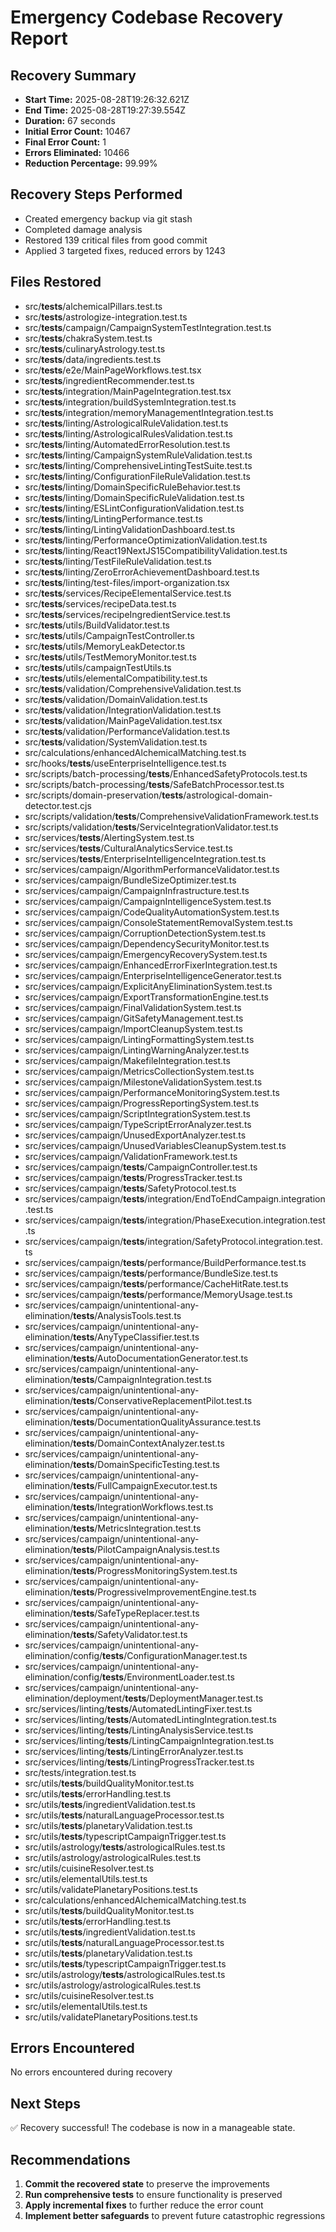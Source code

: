 # Emergency Codebase Recovery Report

## Recovery Summary

- **Start Time:** 2025-08-28T19:26:32.621Z
- **End Time:** 2025-08-28T19:27:39.554Z
- **Duration:** 67 seconds
- **Initial Error Count:** 10467
- **Final Error Count:** 1
- **Errors Eliminated:** 10466
- **Reduction Percentage:** 99.99%

## Recovery Steps Performed

- Created emergency backup via git stash
- Completed damage analysis
- Restored 139 critical files from good commit
- Applied 3 targeted fixes, reduced errors by 1243

## Files Restored

- src/__tests__/alchemicalPillars.test.ts
- src/__tests__/astrologize-integration.test.ts
- src/__tests__/campaign/CampaignSystemTestIntegration.test.ts
- src/__tests__/chakraSystem.test.ts
- src/__tests__/culinaryAstrology.test.ts
- src/__tests__/data/ingredients.test.ts
- src/__tests__/e2e/MainPageWorkflows.test.tsx
- src/__tests__/ingredientRecommender.test.ts
- src/__tests__/integration/MainPageIntegration.test.tsx
- src/__tests__/integration/buildSystemIntegration.test.ts
- src/__tests__/integration/memoryManagementIntegration.test.ts
- src/__tests__/linting/AstrologicalRuleValidation.test.ts
- src/__tests__/linting/AstrologicalRulesValidation.test.ts
- src/__tests__/linting/AutomatedErrorResolution.test.ts
- src/__tests__/linting/CampaignSystemRuleValidation.test.ts
- src/__tests__/linting/ComprehensiveLintingTestSuite.test.ts
- src/__tests__/linting/ConfigurationFileRuleValidation.test.ts
- src/__tests__/linting/DomainSpecificRuleBehavior.test.ts
- src/__tests__/linting/DomainSpecificRuleValidation.test.ts
- src/__tests__/linting/ESLintConfigurationValidation.test.ts
- src/__tests__/linting/LintingPerformance.test.ts
- src/__tests__/linting/LintingValidationDashboard.test.ts
- src/__tests__/linting/PerformanceOptimizationValidation.test.ts
- src/__tests__/linting/React19NextJS15CompatibilityValidation.test.ts
- src/__tests__/linting/TestFileRuleValidation.test.ts
- src/__tests__/linting/ZeroErrorAchievementDashboard.test.ts
- src/__tests__/linting/test-files/import-organization.tsx
- src/__tests__/services/RecipeElementalService.test.ts
- src/__tests__/services/recipeData.test.ts
- src/__tests__/services/recipeIngredientService.test.ts
- src/__tests__/utils/BuildValidator.test.ts
- src/__tests__/utils/CampaignTestController.ts
- src/__tests__/utils/MemoryLeakDetector.ts
- src/__tests__/utils/TestMemoryMonitor.test.ts
- src/__tests__/utils/campaignTestUtils.ts
- src/__tests__/utils/elementalCompatibility.test.ts
- src/__tests__/validation/ComprehensiveValidation.test.ts
- src/__tests__/validation/DomainValidation.test.ts
- src/__tests__/validation/IntegrationValidation.test.ts
- src/__tests__/validation/MainPageValidation.test.tsx
- src/__tests__/validation/PerformanceValidation.test.ts
- src/__tests__/validation/SystemValidation.test.ts
- src/calculations/enhancedAlchemicalMatching.test.ts
- src/hooks/__tests__/useEnterpriseIntelligence.test.ts
- src/scripts/batch-processing/__tests__/EnhancedSafetyProtocols.test.ts
- src/scripts/batch-processing/__tests__/SafeBatchProcessor.test.ts
- src/scripts/domain-preservation/__tests__/astrological-domain-detector.test.cjs
- src/scripts/validation/__tests__/ComprehensiveValidationFramework.test.ts
- src/scripts/validation/__tests__/ServiceIntegrationValidator.test.ts
- src/services/__tests__/AlertingSystem.test.ts
- src/services/__tests__/CulturalAnalyticsService.test.ts
- src/services/__tests__/EnterpriseIntelligenceIntegration.test.ts
- src/services/campaign/AlgorithmPerformanceValidator.test.ts
- src/services/campaign/BundleSizeOptimizer.test.ts
- src/services/campaign/CampaignInfrastructure.test.ts
- src/services/campaign/CampaignIntelligenceSystem.test.ts
- src/services/campaign/CodeQualityAutomationSystem.test.ts
- src/services/campaign/ConsoleStatementRemovalSystem.test.ts
- src/services/campaign/CorruptionDetectionSystem.test.ts
- src/services/campaign/DependencySecurityMonitor.test.ts
- src/services/campaign/EmergencyRecoverySystem.test.ts
- src/services/campaign/EnhancedErrorFixerIntegration.test.ts
- src/services/campaign/EnterpriseIntelligenceGenerator.test.ts
- src/services/campaign/ExplicitAnyEliminationSystem.test.ts
- src/services/campaign/ExportTransformationEngine.test.ts
- src/services/campaign/FinalValidationSystem.test.ts
- src/services/campaign/GitSafetyManagement.test.ts
- src/services/campaign/ImportCleanupSystem.test.ts
- src/services/campaign/LintingFormattingSystem.test.ts
- src/services/campaign/LintingWarningAnalyzer.test.ts
- src/services/campaign/MakefileIntegration.test.ts
- src/services/campaign/MetricsCollectionSystem.test.ts
- src/services/campaign/MilestoneValidationSystem.test.ts
- src/services/campaign/PerformanceMonitoringSystem.test.ts
- src/services/campaign/ProgressReportingSystem.test.ts
- src/services/campaign/ScriptIntegrationSystem.test.ts
- src/services/campaign/TypeScriptErrorAnalyzer.test.ts
- src/services/campaign/UnusedExportAnalyzer.test.ts
- src/services/campaign/UnusedVariablesCleanupSystem.test.ts
- src/services/campaign/ValidationFramework.test.ts
- src/services/campaign/__tests__/CampaignController.test.ts
- src/services/campaign/__tests__/ProgressTracker.test.ts
- src/services/campaign/__tests__/SafetyProtocol.test.ts
- src/services/campaign/__tests__/integration/EndToEndCampaign.integration.test.ts
- src/services/campaign/__tests__/integration/PhaseExecution.integration.test.ts
- src/services/campaign/__tests__/integration/SafetyProtocol.integration.test.ts
- src/services/campaign/__tests__/performance/BuildPerformance.test.ts
- src/services/campaign/__tests__/performance/BundleSize.test.ts
- src/services/campaign/__tests__/performance/CacheHitRate.test.ts
- src/services/campaign/__tests__/performance/MemoryUsage.test.ts
- src/services/campaign/unintentional-any-elimination/__tests__/AnalysisTools.test.ts
- src/services/campaign/unintentional-any-elimination/__tests__/AnyTypeClassifier.test.ts
- src/services/campaign/unintentional-any-elimination/__tests__/AutoDocumentationGenerator.test.ts
- src/services/campaign/unintentional-any-elimination/__tests__/CampaignIntegration.test.ts
- src/services/campaign/unintentional-any-elimination/__tests__/ConservativeReplacementPilot.test.ts
- src/services/campaign/unintentional-any-elimination/__tests__/DocumentationQualityAssurance.test.ts
- src/services/campaign/unintentional-any-elimination/__tests__/DomainContextAnalyzer.test.ts
- src/services/campaign/unintentional-any-elimination/__tests__/DomainSpecificTesting.test.ts
- src/services/campaign/unintentional-any-elimination/__tests__/FullCampaignExecutor.test.ts
- src/services/campaign/unintentional-any-elimination/__tests__/IntegrationWorkflows.test.ts
- src/services/campaign/unintentional-any-elimination/__tests__/MetricsIntegration.test.ts
- src/services/campaign/unintentional-any-elimination/__tests__/PilotCampaignAnalysis.test.ts
- src/services/campaign/unintentional-any-elimination/__tests__/ProgressMonitoringSystem.test.ts
- src/services/campaign/unintentional-any-elimination/__tests__/ProgressiveImprovementEngine.test.ts
- src/services/campaign/unintentional-any-elimination/__tests__/SafeTypeReplacer.test.ts
- src/services/campaign/unintentional-any-elimination/__tests__/SafetyValidator.test.ts
- src/services/campaign/unintentional-any-elimination/config/__tests__/ConfigurationManager.test.ts
- src/services/campaign/unintentional-any-elimination/config/__tests__/EnvironmentLoader.test.ts
- src/services/campaign/unintentional-any-elimination/deployment/__tests__/DeploymentManager.test.ts
- src/services/linting/__tests__/AutomatedLintingFixer.test.ts
- src/services/linting/__tests__/AutomatedLintingIntegration.test.ts
- src/services/linting/__tests__/LintingAnalysisService.test.ts
- src/services/linting/__tests__/LintingCampaignIntegration.test.ts
- src/services/linting/__tests__/LintingErrorAnalyzer.test.ts
- src/services/linting/__tests__/LintingProgressTracker.test.ts
- src/tests/integration.test.ts
- src/utils/__tests__/buildQualityMonitor.test.ts
- src/utils/__tests__/errorHandling.test.ts
- src/utils/__tests__/ingredientValidation.test.ts
- src/utils/__tests__/naturalLanguageProcessor.test.ts
- src/utils/__tests__/planetaryValidation.test.ts
- src/utils/__tests__/typescriptCampaignTrigger.test.ts
- src/utils/astrology/__tests__/astrologicalRules.test.ts
- src/utils/astrology/astrologicalRules.test.ts
- src/utils/cuisineResolver.test.ts
- src/utils/elementalUtils.test.ts
- src/utils/validatePlanetaryPositions.test.ts
- src/calculations/enhancedAlchemicalMatching.test.ts
- src/utils/__tests__/buildQualityMonitor.test.ts
- src/utils/__tests__/errorHandling.test.ts
- src/utils/__tests__/ingredientValidation.test.ts
- src/utils/__tests__/naturalLanguageProcessor.test.ts
- src/utils/__tests__/planetaryValidation.test.ts
- src/utils/__tests__/typescriptCampaignTrigger.test.ts
- src/utils/astrology/__tests__/astrologicalRules.test.ts
- src/utils/astrology/astrologicalRules.test.ts
- src/utils/cuisineResolver.test.ts
- src/utils/elementalUtils.test.ts
- src/utils/validatePlanetaryPositions.test.ts

## Errors Encountered

No errors encountered during recovery

## Next Steps

✅ Recovery successful! The codebase is now in a manageable state.

## Recommendations

1. **Commit the recovered state** to preserve the improvements
2. **Run comprehensive tests** to ensure functionality is preserved
3. **Apply incremental fixes** to further reduce the error count
4. **Implement better safeguards** to prevent future catastrophic regressions
